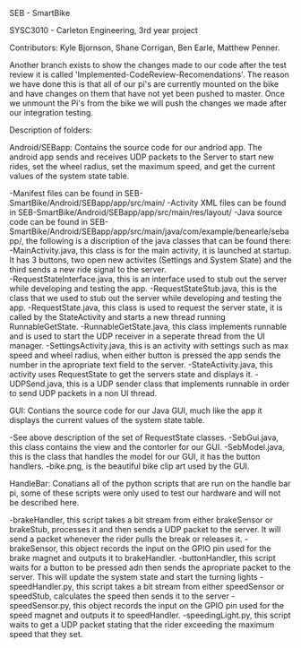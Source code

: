 SEB - SmartBike

SYSC3010 - Carleton Engineering, 3rd year project

Contributors:
  Kyle Bjornson,
  Shane Corrigan,
  Ben Earle,
  Matthew Penner.

Another branch exists to show the changes made to our code after the test review it is called 'Implemented-CodeReview-Recomendations'. The reason we have done this is that all of our pi's are currently mounted on the bike and have changes on them that have not yet been pushed to master. Once we unmount the Pi's from the bike we will push the changes we made after our integration testing. 

Description of folders:

Android/SEBapp: Contains the source code for our andriod app. The android app sends and receives UDP packets to the Server to start new rides, set the wheel radius, set the maximum speed, and get the current values of the system state table. 

   -Manifest files can be found in SEB-SmartBike/Android/SEBapp/app/src/main/
   -Activity XML files can be found in SEB-SmartBike/Android/SEBapp/app/src/main/res/layout/
   -Java source code can be found in SEB-SmartBike/Android/SEBapp/app/src/main/java/com/example/benearle/sebapp/, the following is a discription of the java classes that can be found there:
      -MainActivity.java, this class is for the main activity, it is launched at startup. It has 3 buttons, two open new activites (Settings and System State) and the third sends a new ride signal to the server.  
      -RequestStateInterface.java, this is an interface used to stub out the server while developing and testing the app.
      -RequestStateStub.java, this is the class that we used to stub out the server while developing and testing the app.
      -RequestState.java, this class is used to request the server state, it is called by the StateActivity and starts a new thread running RunnableGetState.
      -RunnableGetState.java, this class implements runnable and is used to start the UDP receiver in a seperate thread from the UI manager.
      -SettingsActivity.java, this is an activity with settings such as max speed and wheel radius, when either button is pressed the app sends the number in the apropriate text field to the server.
      -StateActivity.java, this activity uses RequestState to get the servers state and displays it.
      -UDPSend.java, this is a UDP sender class that implements runnable in order to send UDP packets in a non UI thread.
    
   
   
GUI: Contians the source code for our Java GUI, much like the app it displays the current values of the system state table.

  -See above description of the set of RequestState classes.
  -SebGui.java, this class contains the view and the contorler for our GUI.
  -SebModel.java, this is the class that handles the model for our GUI, it has the button handlers.
  -bike.png, is the beautiful bike clip art used by the GUI.
  
  
  
HandleBar: Conatians all of the python scripts that are run on the handle bar pi, some of these scripts were only used to test our hardware and will not be described here.
  
  -brakeHandler, this script takes a bit stream from either brakeSensor or brakeStub, processes it and then sends a UDP packet to the server. It will send a packet whenever the rider pulls the break or releases it.
  -brakeSensor, this object records the input on the GPIO pin used for the brake magnet and outputs it to brakeHandler.
  -buttonHandler, this script waits for a button to be pressed adn then sends the apropriate packet to the server. This will update the system state and start the turning lights
  -speedHandler.py, this script takes a bit stream from either speedSensor or speedStub, calculates the speed then sends it to the server
  -speedSensor.py, this object records the input on the GPIO pin used for the speed magnet and outputs it to speedHandler.
  -speedingLight.py, this script waits to get a UDP packet stating that the rider exceeding the maximum speed that they set.


